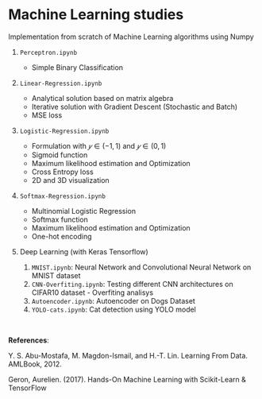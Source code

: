 # Machine Learning studies
Implementation from scratch of Machine Learning algorithms using Numpy

1) `Perceptron.ipynb`
   - Simple Binary Classification
   
2) `Linear-Regression.ipynb`
   - Analytical solution based on matrix algebra
   - Iterative solution with Gradient Descent (Stochastic and Batch)
   - MSE loss

3) `Logistic-Regression.ipynb`
   - Formulation with $𝑦 \in (−1,1)$ and $𝑦 \in (0,1)$
   - Sigmoid function
   - Maximum likelihood estimation and Optimization
   - Cross Entropy loss
   - 2D and 3D visualization

4) `Softmax-Regression.ipynb`
   - Multinomial Logistic Regression
   - Softmax function
   - Maximum likelihood estimation and Optimization
   - One-hot encoding

5) Deep Learning (with Keras Tensorflow)
   1) `MNIST.ipynb`: Neural Network and Convolutional Neural Network on MNIST dataset
   2) `CNN-Overfiting.ipynb`: Testing different CNN architectures on CIFAR10 dataset - Overfiting analisys
   3) `Autoencoder.ipynb`: Autoencoder on Dogs Dataset
   4) `YOLO-cats.ipynb`: Cat detection using YOLO model
   
<br />

__References__: 

Y. S. Abu-Mostafa, M. Magdon-Ismail, and H.-T. Lin. Learning From Data. AMLBook,
2012.

Geron, Aurelien. (2017). Hands-On Machine Learning with Scikit-Learn & TensorFlow
